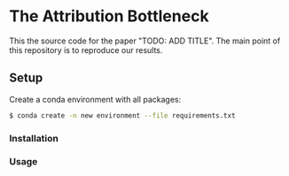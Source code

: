 # The Attribution Bottleneck

This the source code for the paper "TODO: ADD TITLE". The main point
of this repository is to reproduce our results.

## Setup

Create a conda environment with all packages:
```bash
$ conda create -n new environment --file requirements.txt
```

### Installation


### Usage

